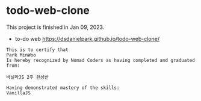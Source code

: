 # todo-web-clone
This project is finished in Jan 09, 2023.
- to-do web
https://dsdanielpark.github.io/todo-web-clone/

```
This is to certify that
Park MinWoo
Is hereby recognized by Nomad Coders as having completed and graduated from:

바닐라JS 2주 완성반

Having demonstrated mastery of the skills:
VanillaJS
```
